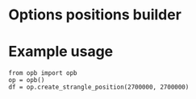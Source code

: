 # Options positions builder

# Example usage
```
from opb import opb
op = opb()
df = op.create_strangle_position(2700000, 2700000)
```


